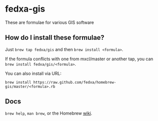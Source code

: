 fedxa-gis
==============
These are formulae for various GIS software

How do I install these formulae?
--------------------------------
Just `brew tap fedxa/gis` and then `brew install <formula>`.

If the formula conflicts with one from mxcl/master or another tap, you can `brew install fedxa/gis/<formula>`.

You can also install via URL:

```
brew install https://raw.github.com/fedxa/homebrew-gis/master/<formula>.rb
```

Docs
----
`brew help`, `man brew`, or the Homebrew [wiki][].

[wiki]:http://wiki.github.com/mxcl/homebrew

